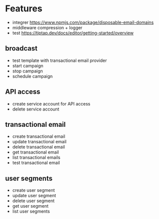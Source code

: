 # Features

- integrer https://www.npmjs.com/package/disposable-email-domains
- middleware compression + logger
- test https://tiptap.dev/docs/editor/getting-started/overview

## broadcast

- test template with transactional email provider
- start campaign
- stop campaign
- schedule campaign

## API access

- create service account for API access
- delete service account

## transactional email

- create transactional email
- update transactional email
- delete transactional email
- get transactional email
- list transactional emails
- test transactional email

## user segments

- create user segment
- update user segment
- delete user segment
- get user segment
- list user segments
